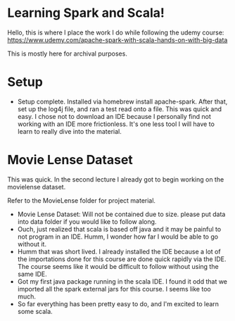 # Learning Spark and Scala!

Hello, this is where I place the work I do while following the udemy course:
https://www.udemy.com/apache-spark-with-scala-hands-on-with-big-data

This is mostly here for archival purposes.


# Setup
- Setup complete. Installed via homebrew install apache-spark. After that, set up the log4j file, and ran a test read onto a file. This was quick and easy. I chose not to download an IDE because I personally find not working with an IDE more frictionless. It's one less tool I will have to learn to really dive into the material.

# Movie Lense Dataset
This was quick. In the second lecture I already got to begin working on the 
movielense dataset.

Refer to the MovieLense folder for project material.

- Movie Lense Dataset: Will not be contained due to size. please put data into data folder if you would like to follow along.
- Ouch, just realized that scala is based off java and it may be painful to not program in an IDE. Humm, I wonder how far I would be able to go without it.
- Humm that was short lived. I already installed the IDE because a lot of the importations done for this course are done quick rapidly via the IDE. The course seems like it would be difficult to follow without using the same IDE.
- Got my first java package running in the scala IDE. I found it odd that we imported all the spark external jars for this course. I seems like too much.
- So far everything has been pretty easy to do, and I'm excited to learn some scala.

